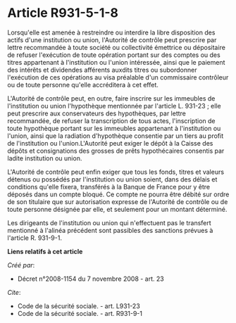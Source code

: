 # Article R931-5-1-8

Lorsqu'elle est amenée à restreindre ou interdire la libre disposition des actifs d'une institution ou union, l'Autorité de
contrôle peut prescrire par lettre recommandée à toute société ou collectivité émettrice ou dépositaire de refuser
l'exécution de toute opération portant sur des comptes ou des titres appartenant à l'institution ou l'union intéressée, ainsi
que le paiement des intérêts et dividendes afférents auxdits titres ou subordonner l'exécution de ces opérations au visa
préalable d'un commissaire contrôleur ou de toute personne qu'elle accréditera à cet effet.

L'Autorité de contrôle peut, en outre, faire inscrire sur les immeubles de l'institution ou union l'hypothèque mentionnée par
l'article L. 931-23 ; elle peut prescrire aux conservateurs des hypothèques, par lettre recommandée, de refuser la
transcription de tous actes, l'inscription de toute hypothèque portant sur les immeubles appartenant à l'institution ou
l'union, ainsi que la radiation d'hypothèque consentie par un tiers au profit de l'institution ou l'union.L'Autorité peut
exiger le dépôt à la Caisse des dépôts et consignations des grosses de prêts hypothécaires consentis par ladite institution
ou union.

L'Autorité de contrôle peut enfin exiger que tous les fonds, titres et valeurs détenus ou possédés par l'institution ou union
soient, dans des délais et conditions qu'elle fixera, transférés à la Banque de France pour y être déposés dans un compte
bloqué. Ce compte ne pourra être débité sur ordre de son titulaire que sur autorisation expresse de l'Autorité de contrôle ou
de toute personne désignée par elle, et seulement pour un montant déterminé. 

Les dirigeants de l'institution ou union qui n'effectuent pas le transfert mentionné à l'alinéa précédent sont passibles des
sanctions prévues à l'article R. 931-9-1.

**Liens relatifs à cet article**

_Créé par_:

  - Décret n°2008-1154 du 7 novembre 2008 - art. 23

_Cite_:

  - Code de la sécurité sociale. - art. L931-23
  - Code de la sécurité sociale. - art. R931-9-1
